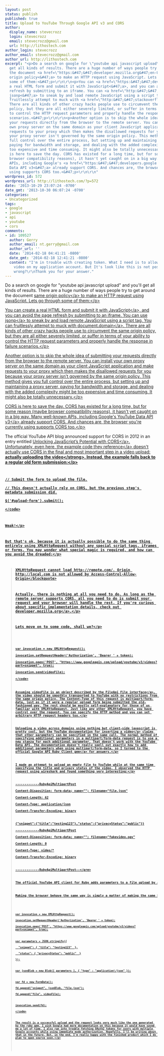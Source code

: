 ```yaml
---
layout: post
status: publish
published: true
title: Upload to YouTube Through Google API v3 and CORS
author:
  display_name: stevecrozz
  login: stevecrozz
  email: stevecrozz@gmail.com
  url: http://lithostech.com
author_login: stevecrozz
author_email: stevecrozz@gmail.com
author_url: http://lithostech.com
excerpt: "<p>Do a search on google for \"youtube api javascript upload\" and you'll
  get all kinds of results. There are a huge number of ways people try to get around
  the document <a href=\"https:&#47;&#47;developer.mozilla.org&#47;en-US&#47;docs&#47;Web&#47;JavaScript&#47;Same_origin_policy_for_JavaScript\">same
  origin policy<&#47;a> to make an HTTP request using JavaScript. Lets go through
  some of them:<&#47;p>\r\n\r\n<p>You can <a href=\"https:&#47;&#47;developers.google.com&#47;youtube&#47;2.0&#47;developers_guide_protocol_browser_based_uploading\">create
  a real HTML form and submit it with JavaScript<&#47;a>, and you can avoid the page
  refresh by submitting to an iframe. You can <a href=\"http:&#47;&#47;stackoverflow.com&#47;questions&#47;9310112&#47;why-am-i-seeing-an-origin-is-not-allowed-by-access-control-allow-origin-error\">use
  jsonp<&#47;a> to sneak by and load remote JavaScript using a script tag. You can
  fruitlessly attempt to muck with <a href=\"http:&#47;&#47;stackoverflow.com&#47;questions&#47;2404947&#47;same-origin-policy-workaround-using-document-domain-in-javascript\">document.domain<&#47;a>.
  There are all kinds of other crazy hacks people use to circumvent the same origin
  policy, but they are all either severely limited, or suffer in terms of your ability
  to control the HTTP request parameters and properly handle the response in failure
  scenarios.<&#47;p>\r\n\r\n<p>Another option is to skip the whole idea of submitting
  your requests directly from the browser to the remote server. You can install your
  own proxy server on the same domain as your client JavaScript application and make
  requests to your proxy which then makes the disallowed requests for you because
  your proxy server isn't governed by the same origin policy. This method gives you
  full control over the entire process, but setting up and maintaining a proxy server,
  paying for bandwidth and storage, and dealing with the added complexity might be
  too expensive and time consuming. It might also be totally unnecessary.<&#47;p>\r\n\r\n<p>CORS
  is here to save the day. CORS has existed for a long time, but for some reason (maybe
  browser compatibility reasons), it hasn't yet caught on in a big way. Many well-known
  APIs, including Google's <a href=\"https:&#47;&#47;developers.google.com&#47;youtube&#47;v3&#47;\">YouTube
  Data API v3<&#47;a> already support CORS. And chances are, the browser you're currently
  using supports CORS too.<&#47;p>\r\n\r\n"
wordpress_id: 572
wordpress_url: http://lithostech.com/?p=572
date: '2013-10-29 23:07:24 -0700'
date_gmt: '2013-10-30 06:07:24 -0700'
categories:
- Uncategorized
tags:
- google
- javascript
- api
- youtube
- cors
comments:
- id: 109527
  author: Gerry
  author_email: nt.gerry@gmail.com
  author_url: ''
  date: '2014-02-18 04:41:21 -0800'
  date_gmt: '2014-02-18 12:41:21 -0800'
  content: "I'm in trouble with creating token. What I need is to allow people upload
    video on my application account. But It's look like this is not possible. Am I
    wrong?\r\nThank you for your answer."
---
```

<p>Do a search on google for "youtube api javascript upload" and you'll get all kinds of results. There are a huge number of ways people try to get around the document <a href="https:&#47;&#47;developer.mozilla.org&#47;en-US&#47;docs&#47;Web&#47;JavaScript&#47;Same_origin_policy_for_JavaScript">same origin policy<&#47;a> to make an HTTP request using JavaScript. Lets go through some of them:<&#47;p></p>
<p>You can <a href="https:&#47;&#47;developers.google.com&#47;youtube&#47;2.0&#47;developers_guide_protocol_browser_based_uploading">create a real HTML form and submit it with JavaScript<&#47;a>, and you can avoid the page refresh by submitting to an iframe. You can <a href="http:&#47;&#47;stackoverflow.com&#47;questions&#47;9310112&#47;why-am-i-seeing-an-origin-is-not-allowed-by-access-control-allow-origin-error">use jsonp<&#47;a> to sneak by and load remote JavaScript using a script tag. You can fruitlessly attempt to muck with <a href="http:&#47;&#47;stackoverflow.com&#47;questions&#47;2404947&#47;same-origin-policy-workaround-using-document-domain-in-javascript">document.domain<&#47;a>. There are all kinds of other crazy hacks people use to circumvent the same origin policy, but they are all either severely limited, or suffer in terms of your ability to control the HTTP request parameters and properly handle the response in failure scenarios.<&#47;p></p>
<p>Another option is to skip the whole idea of submitting your requests directly from the browser to the remote server. You can install your own proxy server on the same domain as your client JavaScript application and make requests to your proxy which then makes the disallowed requests for you because your proxy server isn't governed by the same origin policy. This method gives you full control over the entire process, but setting up and maintaining a proxy server, paying for bandwidth and storage, and dealing with the added complexity might be too expensive and time consuming. It might also be totally unnecessary.<&#47;p></p>
<p>CORS is here to save the day. CORS has existed for a long time, but for some reason (maybe browser compatibility reasons), it hasn't yet caught on in a big way. Many well-known APIs, including Google's <a href="https:&#47;&#47;developers.google.com&#47;youtube&#47;v3&#47;">YouTube Data API v3<&#47;a> already support CORS. And chances are, the browser you're currently using supports CORS too.<&#47;p></p>
<p><a id="more"></a><a id="more-572"></a></p>
<p>The official YouTube API blog announced support for CORS in 2012 in an entry entitled <a href="http:&#47;&#47;apiblog.youtube.com&#47;2012&#47;05&#47;unlocking-javascripts-potential-with.html">Unlocking JavaScript&rsquo;s Potential with CORS<&#47;a>. Unfortunately, even here, the <a href="http:&#47;&#47;gdata-samples.googlecode.com&#47;svn&#47;trunk&#47;gdata&#47;youtube_upload_cors.html">example code they reference<&#47;a> doesn't actually use CORS in the final and most important step in a video upload: <strong>actually uploading the video<&#47;strong>. Instead, the example falls back to a regular old form submission:<&#47;p></p>
<p><code class="language-javascript"><br />
&#47;&#47; Submit the form to upload the file.<br />
&#47;&#47; This doesn't actually rely on CORS, but the previous step's metadata submission did.<br />
$('#upload-form').submit();<br />
<&#47;code></p>
<p>Weak!<&#47;p></p>
<p>But that's ok, because it is actually possible to do the same thing entirely using XMLHttpRequest without any special script tags, iframes or forms. You may wonder what special magic is required, and how can you avoid the dreaded:<&#47;p></p>
<blockquote><p>XMLHttpRequest cannot load http:&#47;&#47;remote.com&#47;. Origin http:&#47;&#47;local.com is not allowed by Access-Control-Allow-Origin<&#47;blockquote></p>
<p>Actually, there is nothing at all you need to do. As long as the remote server supports CORS, all you need to do is submit your request and your browser will handle the rest. If you're curious about specific implementation details, check out <a href="https:&#47;&#47;developer.mozilla.org&#47;en-US&#47;docs&#47;HTTP&#47;Access_control_CORS">developer.mozilla.org<&#47;a>.<&#47;p></p>
<p>Lets move on to some code, shall we?<&#47;p></p>
<p><code class="language-javascript"><br />
var invocation = new XMLHttpRequest();<br />
invocation.setRequestHeader('Authorization', 'Bearer ' + token);<br />
invocation.open('POST', "https:&#47;&#47;www.googleapis.com&#47;upload&#47;youtube&#47;v3&#47;videos?part=snippet", true);<br />
invocation.send(videoFile);<br />
<&#47;code></p>
<p>Assuming videoFile is an object described by the <a href="http:&#47;&#47;www.w3.org&#47;TR&#47;FileAPI&#47;#dfn-file">FileApi File interface<&#47;a>, the video should be smoothly transported to YouTube with no restrictions from the same origin policy. The Content-Type of this request is multipart&#47;form-data, just as if it were a regular upload form being submitted the old-fashioned way. The rest should be mostly self-explanatory for those of us familiar with XMLHttpRequest. Just like any other XMLHttpRequest, you have control over the request. You can specify the HTTP method and you can set arbitrary HTTP request headers too.<&#47;p></p>
<p>Uploading a video across domains using nothing but client-side javascript is pretty cool, but the YouTube documentation for <a href="https:&#47;&#47;developers.google.com&#47;youtube&#47;v3&#47;docs&#47;videos&#47;insert">inserting a video<&#47;a> claims that other parameters can be specified in the same call. The normal method of specifying additional parameters in a multipart&#47;form-data request is to use a new stanza for each additional parameter. That doesn't work with the YouTube Data API. The documentation doesn't really spell out exactly how to add additional parameters when using multipart&#47;form-data, so I turned to the official <a href="https:&#47;&#47;github.com&#47;google&#47;google-api-ruby-client">Google API Ruby Client gem<&#47;a> for answers.<&#47;p></p>
<p>I made an attempt to upload an empty file to YouTube while at the same time specifying the title and privacy status of the video. I observed the HTTP request using wireshark and found something very interesting:<&#47;p></p>
<pre>-------------RubyApiMultipartPost<br />
Content-Disposition: form-data; name=""; filename="file.json"<br />
Content-Length: 62<br />
Content-Type: application&#47;json<br />
Content-Transfer-Encoding: binary</p>
<p>{"snippet":{"title":"testing123"},"status":{"privacyStatus":"public"}}<br />
-------------RubyApiMultipartPost<br />
Content-Disposition: form-data; name=""; filename="fakevideo.ogv"<br />
Content-Length: 0<br />
Content-Type: video&#47;*<br />
Content-Transfer-Encoding: binary</p>
<p>-------------RubyApiMultipartPost--<&#47;pre></p>
<p>The official YouTube API client for Ruby adds parameters to a file upload by adding a second file to the request (file.json). The second file is not a real file. It doesn't exist anywhere on my hard disk. It's just a JSON blob whose sole purpose is to transfer additional parameters to YouTube using JSON instead of URL encoding them. Using JSON as opposed to URL encoded form parameters actually makes a lot of sense, but this method of attaching parameters to a file upload and sending them to Google's YouTube Data API v3 is not documented anywhere that I could find.<&#47;p></p>
<p>Making the browser behave the same way is simply a matter of making the same kind of request. The File API has Blob which can make a file-like object out of a regular string while FormData can transform our blob and our real file into multipart&#47;form-data format. All that's left is to send the whole thing to a remote server using XMLHttpRequest:<&#47;p></p>
<p><code class="language-javascript"><br />
var invocation = new XMLHttpRequest();<br />
invocation.setRequestHeader('Authorization', 'Bearer ' + token);<br />
invocation.open('POST', "https:&#47;&#47;www.googleapis.com&#47;upload&#47;youtube&#47;v3&#47;videos?part=snippet", true);</p>
<p>var parameters = JSON.stringify({<br />
  "snippet": { "title": "testing123"  },<br />
  "status": { "privacyStatus": "public"  }<br />
});</p>
<p>var jsonBlob = new Blob([ parameters ], { "type" : "application\&#47;json" });</p>
<p>var fd = new FormData();<br />
fd.append("snippet", jsonBlob, "file.json");<br />
fd.append("file", videoFile);</p>
<p>invocation.send(fd);<br />
<&#47;code></p>
<p>The result is a successful upload and the request looks very much like the one generated by the ruby gem. I wish Google had more documentation on this because it would have saved me a lot of time. I also ran into trouble fetching OAuth2 tokens for users with multiple Google accounts while using immediate mode authorization. Hopefully, I'll be writing about that in the future. But, in the end, I'm really happy with the finished product which I do plan to open source soon.<&#47;p></p>
